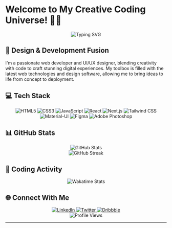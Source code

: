 # Welcome to My Creative Coding Universe! 👋🚀

<div align="center">
  <img src="https://readme-typing-svg.herokuapp.com?font=Fira+Code&size=32&duration=3000&pause=1000&color=00F7EE&center=true&vCenter=true&width=600&lines=Web+Developer;UI%2FUX+Designer;Creative+Coder;Problem+Solver" alt="Typing SVG" />
</div>

## 🎨 Design & Development Fusion

I'm a passionate web developer and UI/UX designer, blending creativity with code to craft stunning digital experiences. My toolbox is filled with the latest web technologies and design software, allowing me to bring ideas to life from concept to deployment.

## 💻 Tech Stack

<div align="center">

![HTML5](https://img.shields.io/badge/-HTML5-%23E44D27?style=for-the-badge&logo=html5&logoColor=ffffff)
![CSS3](https://img.shields.io/badge/-CSS3-%231572B6?style=for-the-badge&logo=css3)
![JavaScript](https://img.shields.io/badge/-JavaScript-%23F7DF1C?style=for-the-badge&logo=javascript&logoColor=000000&labelColor=%23F7DF1C&color=%23FFCE5A)
![React](https://img.shields.io/badge/-React-%23282C34?style=for-the-badge&logo=react)
![Next.js](https://img.shields.io/badge/-Next.js-%23000000?style=for-the-badge&logo=next.js)
![Tailwind CSS](https://img.shields.io/badge/-Tailwind_CSS-%231a202c?style=for-the-badge&logo=tailwind-css)
![Material-UI](https://img.shields.io/badge/-MUI-%230081CB?style=for-the-badge&logo=material-ui)
![Figma](https://img.shields.io/badge/-Figma-%23F24E1E?style=for-the-badge&logo=figma&logoColor=ffffff)
![Adobe Photoshop](https://img.shields.io/badge/-Adobe_Photoshop-%2331A8FF?style=for-the-badge&logo=adobe-photoshop&logoColor=ffffff)

</div>



## 📊 GitHub Stats

<div align="center">
  <img src="https://github-readme-stats.vercel.app/api?username=yourusername&show_icons=true&count_private=true&hide=prs&theme=radical" alt="GitHub Stats" />
</div>

<div align="center">
  <img src="https://github-readme-streak-stats.herokuapp.com/?user=yourusername&theme=radical" alt="GitHub Streak" />
</div>

## 🎯 Coding Activity

<div align="center">
  <img src="https://github-readme-stats.vercel.app/api/wakatime?username=yourusername&theme=radical" alt="Wakatime Stats" />
</div>

## 🌐 Connect With Me

<div align="center">
  <a href="https://www.linkedin.com/in/ahadzi-joel-senyo-298b56212/">
    <img src="https://img.shields.io/badge/-LinkedIn-%230077B5?style=for-the-badge&logo=linkedin&logoColor=ffffff" alt="LinkedIn" />
  </a>
  <a href="https://x.com/S_A_JOEL">
    <img src="https://img.shields.io/badge/-Twitter-%231DA1F2?style=for-the-badge&logo=twitter&logoColor=ffffff" alt="Twitter" />
  </a>
  <a href="https://dribbble.com/Josey001">
    <img src="https://img.shields.io/badge/-Dribbble-%23EA4C89?style=for-the-badge&logo=dribbble&logoColor=ffffff" alt="Dribbble" />
  </a>
</div>

<div align="center">
  <img src="https://komarev.com/ghpvc/?username=yourusername&color=blueviolet&style=flat-square&label=Profile+Views" alt="Profile Views" />
</div>

---

